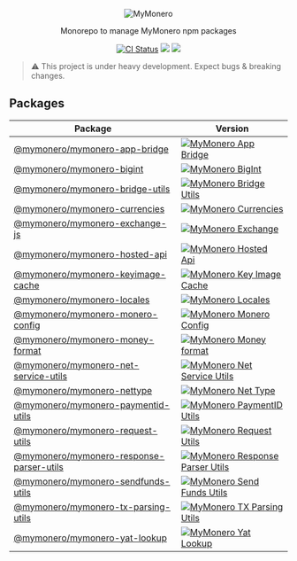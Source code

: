 <p align="center">
  <img alt="MyMonero" src="https://user-images.githubusercontent.com/1645428/120083066-8a394a00-c0c6-11eb-9bc5-1ce02784dab3.png">
</p>

<p align="center">
  Monorepo to manage MyMonero npm packages
</p>

<p align="center">
  <a href="https://github.com/mymonero/mymonero-utils/actions?query=branch%3Amaster+workflow%3Aci"><img alt="CI Status" src="https://github.com/mymonero/mymonero-utils/workflows/ci/badge.svg?branch=master"></a>
  <a href="https://snyk.io/test/github/mymonero/mymonero-utils"><img src="https://snyk.io/test/github/mymonero/mymonero-utils/badge.svg"></a>
  <a href="https://opensource.org/licenses/BSD-3-Clause"><img src="https://img.shields.io/badge/License-BSD%203--Clause-blue.svg"></a>
</p>

> :warning: This project is under heavy development. Expect bugs & breaking changes.

## Packages

|Package|Version|
|---|---|
|[@mymonero/mymonero-app-bridge](./packages/mymonero-app-bridge)|[![MyMonero App Bridge](https://img.shields.io/npm/v/@mymonero/mymonero-app-bridge.svg)](https://npmjs.com/package/@mymonero/mymonero-app-bridge)|
|[@mymonero/mymonero-bigint](./packages/mymonero-bigint)|[![MyMonero BigInt](https://img.shields.io/npm/v/@mymonero/mymonero-bigint.svg)](https://npmjs.com/package/@mymonero/mymonero-bigint)|
|[@mymonero/mymonero-bridge-utils](./packages/mymonero-bridge-utils)|[![MyMonero Bridge Utils](https://img.shields.io/npm/v/@mymonero/mymonero-bridge-utils.svg)](https://npmjs.com/package/@mymonero/mymonero-bridge-utils)|
|[@mymonero/mymonero-currencies](./packages/mymonero-currencies)|[![MyMonero Currencies](https://img.shields.io/npm/v/@mymonero/mymonero-currencies.svg)](https://npmjs.com/package/@mymonero/mymonero-currencies)|
|[@mymonero/mymonero-exchange-js](./packages/mymonero-exchange-js)|[![MyMonero Exchange](https://img.shields.io/npm/v/@mymonero/mymonero-exchange.svg)](https://npmjs.com/package/@mymonero/mymonero-exchange)|
|[@mymonero/mymonero-hosted-api](./packages/mymonero-hosted-api)|[![MyMonero Hosted Api](https://img.shields.io/npm/v/@mymonero/mymonero-hosted-api.svg)](https://npmjs.com/package/@mymonero/mymonero-hosted-api)|
|[@mymonero/mymonero-keyimage-cache](./packages/mymonero-keyimage-cache)|[![MyMonero Key Image Cache](https://img.shields.io/npm/v/@mymonero/mymonero-keyimage-cache.svg)](https://npmjs.com/package/@mymonero/mymonero-keyimage-cache)|
|[@mymonero/mymonero-locales](./packages/mymonero-locales)|[![MyMonero Locales](https://img.shields.io/npm/v/@mymonero/mymonero-locales.svg)](https://npmjs.com/package/@mymonero/mymonero-locales)|
|[@mymonero/mymonero-monero-config](./packages/mymonero-monero-config)|[![MyMonero Monero Config](https://img.shields.io/npm/v/@mymonero/mymonero-monero-config.svg)](https://npmjs.com/package/@mymonero/mymonero-monero-config)|
|[@mymonero/mymonero-money-format](./packages/mymonero-money-format)|[![MyMonero Money format](https://img.shields.io/npm/v/@mymonero/mymonero-money-format.svg)](https://npmjs.com/package/@mymonero/mymonero-money-format)|
|[@mymonero/mymonero-net-service-utils](./packages/mymonero-net-service-utils)|[![MyMonero Net Service Utils](https://img.shields.io/npm/v/@mymonero/mymonero-net-service-utils.svg)](https://npmjs.com/package/@mymonero/mymonero-net-service-utils)|
|[@mymonero/mymonero-nettype](./packages/mymonero-nettype)|[![MyMonero Net Type](https://img.shields.io/npm/v/@mymonero/mymonero-nettype.svg)](https://npmjs.com/package/@mymonero/mymonero-nettype)|
|[@mymonero/mymonero-paymentid-utils](./packages/mymonero-paymentid-utils)|[![MyMonero PaymentID Utils](https://img.shields.io/npm/v/@mymonero/mymonero-paymentid-utils.svg)](https://npmjs.com/package/@mymonero/mymonero-paymentid-utils)|
|[@mymonero/mymonero-request-utils](./packages/mymonero-request-utils)|[![MyMonero Request Utils](https://img.shields.io/npm/v/@mymonero/mymonero-request-utils.svg)](https://npmjs.com/package/@mymonero/mymonero-request-utils)|
|[@mymonero/mymonero-response-parser-utils](./packages/mymonero-response-parser-utils)|[![MyMonero Response Parser Utils](https://img.shields.io/npm/v/@mymonero/mymonero-response-parser-utils.svg)](https://npmjs.com/package/@mymonero/mymonero-response-parser-utils)|
|[@mymonero/mymonero-sendfunds-utils](./packages/mymonero-sendfunds-utils)|[![MyMonero Send Funds Utils](https://img.shields.io/npm/v/@mymonero/mymonero-sendfunds-utils.svg)](https://npmjs.com/package/@mymonero/mymonero-sendfunds-utils)|
|[@mymonero/mymonero-tx-parsing-utils](./packages/mymonero-tx-parsing-utils)|[![MyMonero TX Parsing Utils](https://img.shields.io/npm/v/@mymonero/mymonero-tx-parsing-utils.svg)](https://npmjs.com/package/@mymonero/mymonero-tx-parsing-utils)|
|[@mymonero/mymonero-yat-lookup](./packages/mymonero-yat-lookup)|[![MyMonero Yat Lookup](https://img.shields.io/npm/v/@mymonero/mymonero-yat-lookup.svg)](https://npmjs.com/package/@mymonero/mymonero-yat-lookup)|